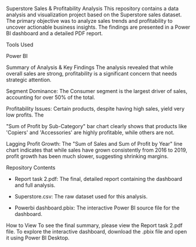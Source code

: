 Superstore Sales & Profitability Analysis
This repository contains a data analysis and visualization project based on the Superstore sales dataset. The primary objective was to analyze sales trends and profitability to uncover actionable business insights. The findings are presented in a Power BI dashboard and a detailed PDF report.

Tools Used

Power BI 

Summary of Analysis & Key Findings
The analysis revealed that while overall sales are strong, profitability is a significant concern that needs strategic attention.


Segment Dominance: The Consumer segment is the largest driver of sales, accounting for over 50% of the total.


Profitability Issues: Certain products, despite having high sales, yield very low profits. The 

"Sum of Profit by Sub-Category" bar chart clearly shows that products like 'Copiers' and 'Accessories' are highly profitable, while others are not.


Lagging Profit Growth: The "Sum of Sales and Sum of Profit by Year" line chart indicates that while sales have grown consistently from 2016 to 2019, profit growth has been much slower, suggesting shrinking margins.

Repository Contents

 - Report task 2.pdf: The final, detailed report containing the dashboard and full analysis.

 - Superstore.csv: The raw dataset used for this analysis.

 - Powerbi dashboard.pbix: The interactive Power BI source file for the dashboard.

How to View
To see the final summary, please view the Report task 2.pdf file. To explore the interactive dashboard, download the .pbix file and open it using Power BI Desktop.
